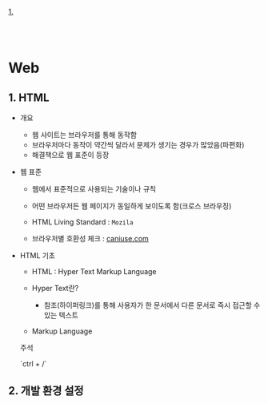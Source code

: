 [1. ]()

<br><br>

# Web

## 1. HTML
  - 개요
    - 웹 사이트는 브라우저를 통해 동작함
    - 브라우저마다 동작이 약간씩 달라서 문제가 생기는 경우가 많았음(파편화)
    - 해결책으로 웹 표준이 등장

  - 웹 표준
    - 웹에서 표준적으로 사용되는 기술이나 규칙
    - 어떤 브라우저든 웹 페이지가 동일하게 보이도록 함(크로스 브라우징)
    - HTML Living Standard : `Mozila`

    - 브라우저별 호환성 체크 : [caniuse.com](https://caniuse.com/)

  - HTML 기초
    - HTML : Hyper Text Markup Language
    
    - Hyper Text란?
      - 참조(하이퍼링크)를 통해 사용자가 한 문서에서 다른 문서로 즉시 접근할 수 있는 텍스트

    - Markup Language

    주석
    <!--  --> `ctrl + /`

## 2. 개발 환경 설정

